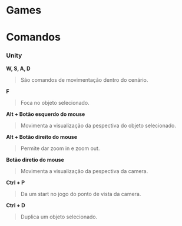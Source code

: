 # Games

# Comandos

### Unity

**W, S, A, D**
> São comandos de movimentação dentro do cenário.

**F**
> Foca no objeto selecionado.

**Alt + Botão esquerdo do mouse**
> Movimenta a visualização da pespectiva do objeto selecionado.

**Alt + Botão direito do mouse**
> Permite dar zoom in e zoom out.

**Botão diretio do mouse**
> Movimenta a visualização da pespectiva da camera.

**Ctrl + P**
> Da um start no jogo do ponto de vista da camera.

**Ctrl + D**
> Duplica um objeto selecionado.
